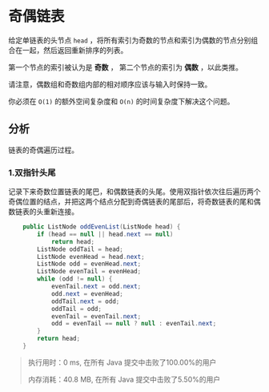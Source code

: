 # 奇偶链表

给定单链表的头节点 `head` ，将所有索引为奇数的节点和索引为偶数的节点分别组合在一起，然后返回重新排序的列表。

第一个节点的索引被认为是 **奇数** ， 第二个节点的索引为 **偶数** ，以此类推。

请注意，偶数组和奇数组内部的相对顺序应该与输入时保持一致。

你必须在 `O(1)` 的额外空间复杂度和 `O(n)` 的时间复杂度下解决这个问题。

## 分析

链表的奇偶遍历过程。

### 1.双指针头尾

记录下来奇数位置链表的尾巴，和偶数链表的头尾。使用双指针依次往后遍历两个奇偶位置的结点，并把这两个结点分配到奇偶链表的尾部后，将奇数链表的尾和偶数链表的头重新连接。

```java
    public ListNode oddEvenList(ListNode head) {
        if (head == null || head.next == null)
            return head;
        ListNode oddTail = head;
        ListNode evenHead = head.next;
        ListNode odd = evenHead.next;
        ListNode evenTail = evenHead;
        while (odd != null) {
            evenTail.next = odd.next;
            odd.next = evenHead;
            oddTail.next = odd;
            oddTail = odd;
            evenTail = evenTail.next;
            odd = evenTail == null ? null : evenTail.next;
        }
        return head;
    }
```

> 执行用时：0 ms, 在所有 Java 提交中击败了100.00%的用户
>
> 内存消耗：40.8 MB, 在所有 Java 提交中击败了5.50%的用户
